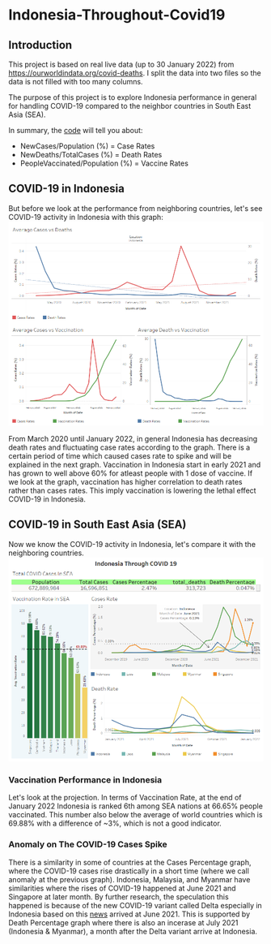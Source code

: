 # Indonesia-Throughout-Covid19

## Introduction
This project is based on real live data (up to 30 January 2022) from https://ourworldindata.org/covid-deaths.
I split the data into two files so the data is not filled with too many columns.

The purpose of this project is to explore Indonesia performance in general for handling COVID-19 compared to the neighbor countries in South East Asia (SEA).

In summary, the [code](https://github.com/salmanzf/Indonesia-Throughout-Covid19/blob/main/Visualization%20COVID%20in%20Indonesia.sql) will tell you about:
- NewCases/Population (%) = Case Rates
- NewDeaths/TotalCases (%) = Death Rates
- PeopleVaccinated/Population (%) = Vaccine Rates

## COVID-19 in Indonesia
But before we look at the performance from neighboring countries, let's see COVID-19 activity in Indonesia with this graph:
![COVID19 Effects](https://github.com/salmanzf/Indonesia-Throughout-Covid19/blob/main/Indonesia%20Covid%20Effects.png)

From March 2020 until January 2022, in general Indonesia has decreasing death rates and fluctuating case rates according to the graph. There is a certain period of time which caused cases rate to spike and will be explained in the next graph. Vaccination in Indonesia start in early 2021 and has grown to well above 60% for atleast people with 1 dose of vaccine. If we look at the graph, vaccination has higher correlation to death rates rather than cases rates. This imply vaccination is lowering the lethal effect COVID-19 in Indonesia.

## COVID-19 in South East Asia (SEA)
Now we know the COVID-19 activity in Indonesia, let's compare it with the neighboring countries.
![This is an image](https://github.com/salmanzf/Indonesia-Throughout-Covid19/blob/main/Indonesia%20Through%20COVID%2019.png)

### Vaccination Performance in Indonesia
Let's look at the projection. In terms of Vaccination Rate, at the end of January 2022 Indonesia is ranked 6th among SEA nations at 66.65% people vaccinated. This number also below the average of world countries which is 69.88% with a difference of ~3%, which is not a good indicator.

### Anomaly on The COVID-19 Cases Spike
There is a similarity in some of countries at the Cases Percentage graph, where the COVID-19 cases rise drastically in a short time (where we call anomaly at the previous graph). Indonesia, Malaysia, and Myanmar have similarities where the rises of COVID-19 happened at June 2021 and Singapore at later month. By further research, the speculation this happened is because of the new COVID-19 variant called Delta especially in Indonesia based on this [news](https://regional.kompas.com/read/2021/08/15/124633678/dinkes-sebut-covid-19-varian-delta-sudah-ada-di-kalbar-sejak-juni-2021) arrived at June 2021. This is supported by Death Percentage graph where there is also an incerase at July 2021 (Indonesia & Myanmar), a month after the Delta variant arrive at Indonesia.

